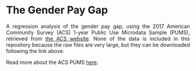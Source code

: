 
# The Gender Pay Gap

<div style="text-align: justify">

A regression analysis of the gender pay gap, using the 2017 American
Community Survey (ACS) 1-year Public Use Microdata Sample (PUMS),
retrieved from [the ACS
website](https://www.census.gov/programs-surveys/acs/data/pums.html).
None of the data is included in this repository because the raw files
are very large, but they can be downloaded following the link above.

Read more about the ACS PUMS
[here](https://www.census.gov/programs-surveys/acs/technical-documentation/pums/about.html).

</div>

